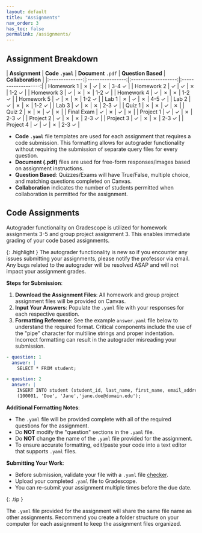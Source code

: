 ```yaml
---
layout: default
title: "Assignments"
nav_order: 3
has_toc: false
permalink: /assignments/
---
```


## Assignment Breakdown

| **Assignment** | **Code `.yaml`** | **Document** `.pdf` |  **Question Based** |  **Collaboration**  | 
|:--------------:|:----------------:|:-------------------:|:-------------------:|
| Homework 1     | ✗                | ✓                  | ✗                   | 3-4 ✓               | 
| Homework 2     | ✓                | ✓                  | ✗                   | 1-2 ✓               |
| Homework 3     | ✓                | ✗                  | ✗                   | 1-2 ✓               |
| Homework 4     | ✓                | ✗                  | ✗                   | 1-2 ✓               |
| Homework 5     | ✓                | ✗                  | ✗                   | 1-2 ✓               |
| Lab 1          | ✗                | ✓                  | ✗                   | 4-5 ✓               |
| Lab 2          | ✓                | ✗                  | ✗                   | 1-2 ✓               |
| Lab 3          | ✓                | ✗                  | ✗                   | 2-3 ✓               |
| Quiz 1         | ✗                | ✗                  | ✓                   | ✗                   |
| Quiz 2         | ✗                | ✗                  | ✓                   | ✗                   |
| Final Exam     | ✓                | ✗                  | ✓                   | ✗                   |
| Project 1      | ✓                | ✓                  | ✗                   | 2-3 ✓               |
| Project 2      | ✓                | ✗                  | ✗                   | 2-3 ✓               |
| Project 3      | ✓                | ✗                  | ✗                   | 2-3 ✓               |
| Project 4      | ✓                | ✓                  | ✗                   | 2-3 ✓               |


- **Code `.yaml`** file templates are used for each assignment that requires a code submission. This formatting allows for autograder functionality without requiring the submission of separate query files for every question. 
- **Document (.pdf)** files are used for free-form responses/images based on assignment instructions. 
- **Question Based**: Quizzes/Exams will have True/False, multiple choice, and matching questions completed on Canvas.
- **Collaboration** indicates the number of students permitted when collaboration is permitted for the assignment.

## Code Assignments

Autograder functionality on Gradescope is utilized for homework assignments 3-5 and group project assignment 3. This enables immediate grading of your code based assignments.

{: .highlight }
The autograder functionality is new so if you encounter any issues submitting your assignments, please notify the professor via email. Any bugs related to the autograder will be resolved ASAP and will not impact your assignment grades.

**Steps for Submission**:
1. **Download the Assignment Files**: All homework and group project assignment files will be provided on Canvas.
2. **Input Your Answers**: Populate the `.yaml` file with your responses for each respective question.
3. **Formatting Reference**: See the example `answer.yaml` file below to understand the required format. Critical components include the use of the "pipe" character for multiline strings and proper indentation. Incorrect formatting can result in the autograder misreading your submission.

```yaml
- question: 1
  answer: |
    SELECT * FROM student;

- question: 2
  answer: |
    INSERT INTO student (student_id, last_name, first_name, email_address) VALUES 
    (100001, 'Doe', 'Jane','jane.doe@domain.edu');
```
**Additional Formatting Notes**:
- The `.yaml` file will be provided complete with all of the required questions for the assignment. 
- Do **NOT** modify the "question" sections in the `.yaml` file.
- Do **NOT** change the name of the `.yaml` file provided for the assignment.
- To ensure accurate formatting, edit/paste your code into a text editor that supports `.yaml` files.

**Submitting Your Work**:
- Before submission, validate your file with a `.yaml` file [checker](https://yamlchecker.com/).
- Upload your completed `.yaml` file to Gradescope.
- You can re-submit your assignment multiple times before the due date.

{: .tip }

The `.yaml` file provided for the assignment will share the same file name as other assignments. Recommend you create a folder structure on your computer for each assignment to keep the assignment files organized.
